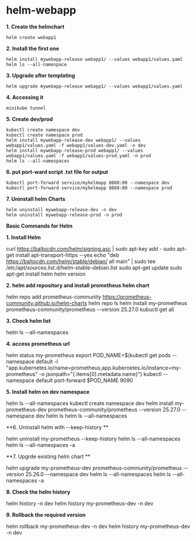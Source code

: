 # helm-webapp

**1. Create the helmchart**

	helm create webapp1

**2. Install the first one**

	helm install mywebapp-release webapp1/ --values webapp1/values.yaml
  	helm ls --all-namespace

**3. Upgrade after templating**

	helm upgrade mywebapp-release webapp1/ --values webapp1/values.yaml

**4. Accessing it**

	minikube tunnel

**5. Create dev/prod**

	kubectl create namespace dev
	kubectl create namespace prod
	helm install mywebapp-release-dev webapp1/ --values webapp1/values.yaml -f webapp1/values-dev.yaml -n dev
	helm install mywebapp-release-prod webapp1/ --values webapp1/values.yaml -f webapp1/values-prod.yaml -n prod
	helm ls --all-namespaces
	
**6. put port-ward script .txt file for output**

	kubectl port-forward service/myhelmapp 8888:80 --namespace dev
	kubectl port-forward service/myhelmapp 8888:80 --namespace prod
	
**7. Uninstall helm Charts**

	helm uninstall mywebapp-release-dev -n dev
	helm uninstall mywebapp-release-prod -n prod


**Basic Commands for Helm**

**1. Install Helm**

  curl https://baltocdn.com/helm/signing.asc | sudo apt-key add -
  sudo apt-get install apt-transport-https --yes
  echo "deb https://baltocdn.com/helm/stable/debian/ all main" | sudo tee /etc/apt/sources.list.d/helm-stable-debian.list
  sudo apt-get update
  sudo apt-get install helm
  helm version
  
 **2. helm add repository and install prometheus helm chart**
 
  helm repo add prometheus-community https://prometheus-community.github.io/helm-charts
  helm repo ls
  helm install my-prometheus prometheus-community/prometheus --version 25.27.0
  kubuctl get all
  
 **3. Check helm list**
 
  helm ls --all-namespaces
  
 **4. access prometheus url**
 
  helm status my-prometheus
  export POD_NAME=$(kubectl get pods --namespace default -l "app.kubernetes.io/name=prometheus,app.kubernetes.io/instance=my-prometheus" -o jsonpath="{.items[0].metadata.name}")
  kubectl --namespace default port-forward $POD_NAME 9090
  
**5. Install helm on dev namespace**
  
  helm ls --all-namespaces
  kubectl create namespace dev
  helm install my-prometheus-dev prometheus-community/prometheus --version 25.27.0 --namespace dev
  helm ls
  helm ls --all-namespaces
  
**6. Uninstall helm with --keep-history ** 
  
  helm uninstall my-prometheus --keep-history
  helm ls --all-namespaces
  helm ls --all-namespaces -a
  
**7. Upgrde existing helm chart  **

  helm upgrade my-prometheus-dev prometheus-community/prometheus --version 25.26.0 --namespace dev
  helm ls --all-namespaces
  helm ls --all-namespaces -a

**8. Check the helm history**

  helm history -n dev
  helm history my-prometheus-dev -n dev
  
**9. Rollback the required version**
  
  helm rollback my-prometheus-dev -n dev
  helm history my-prometheus-dev -n dev
